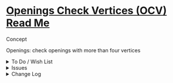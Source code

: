 # [Openings Check Vertices (OCV) Read Me]( #ocv-openings-check-vertices/README.md )

<detail open>

<summary>Concept</summary>

Openings: check openings with more than four vertices

</details>

<details>

<summary>To Do / Wish List</summary>

* 2019-05-16 ~ List all openings with issues and provide display of details for each item
* 2019-04-03 ~ Delete any extra vertices in edges

</details>

<details>

<summary>Issues</summary>


</details>

<details>

<summary>Change Log</summary>

### 2019-05-10 ~ Theo

* F - Add popup help and readme

### 2019-04-03 ~ Theo

* F - First commit

</details>